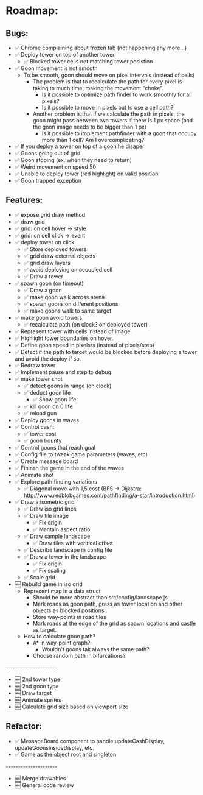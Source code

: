 # Roadmap:

## Bugs:

- ✅ Chrome complaining about frozen tab (not happening any more...)
- ✅ Deploy tower on top of another tower
    - ✅ Blocked tower cells not matching tower posistion  
- ✅ Goon movement is not smooth
    - To be smooth, goon should move on pixel intervals (instead of cells)
        - The problem is that to recalculate the path for every pixel is taking to much time, making the movement "choke".
            - Is it possible to optimize path finder to work smoothly for all pixels?
            - Is it possible to move in pixels but to use a cell path? 
        - Another problem is that if we calculate the path in pixels, the goon might pass between two towers if there is 1 px space (and the goon image needs to be bigger than 1 px)
            - Is it possible to implement pathfinder with a goon that occupy more than 1 cell? Am I overcomplicating?
- ✅ If you deploy a tower on top of a goon he disaper
- ✅ Goons going out of grid
- ✅ Goon stoping (ex. when they need to return)
- ✅ Weird movement on speed 50
- ✅ Unable to deploy tower (red highlight) on valid position
- ✅ Goon trapped exception

## Features:

- ✅ expose grid draw method
- ✅ draw grid
- ✅ grid: on cell hover -> style
- ✅ grid: on cell click -> event
- ✅ deploy tower on click
    - ✅ Store deployed towers
    - ✅ grid draw external objects
    - ✅ grid draw layers
    - ✅ avoid deploying on occupied cell
    - ✅ Draw a tower
- ✅ spawn goon (on timeout)
    - ✅ Draw a goon
    - ✅ make goon walk across arena
    - ✅ spawn goons on different positions
    - ✅ make goons walk to same target
- ✅ make goon avoid towers
    - ✅ recalculate path (on clock? on deployed tower)
- ✅ Represent tower with cells instead of image.
- ✅ Highlight tower boundaries on hover.
- ✅ Define goon speed in pixels/s (instead of pixels/step)
- ✅ Detect if the path to target would be blocked before deploying a tower and avoid the deploy if so.
- ✅ Redraw tower
- ✅ Implement pause and step to debug
- ✅ make tower shot
    - ✅ detect goons in range (on clock)
    - ✅ deduct goon life
        - ✅ Show goon life
    - ✅ kill goon on 0 life
    - ✅ reload gun
- ✅ Deploy goons in waves
- ✅ Control cash:
    - ✅ tower cost
    - ✅ goon bounty
- ✅ Control goons that reach goal
- ✅ Config file to tweak game parameters (waves, etc)
- ✅ Create message board
- ✅ Fininsh the game in the end of the waves
- ✅ Animate shot
- ✅ Explore path finding variations
    - ✅ Diagonal move with 1,5 cost (BFS -> Dijkstra: http://www.redblobgames.com/pathfinding/a-star/introduction.html)
- ✅ Draw a isometric grid
    - ✅ Draw iso grid lines
    - ✅ Draw tile image
        - ✅ Fix origin
        - ✅ Mantain aspect ratio
    - ✅ Draw sample landscape
        - ✅ Draw tiles with veritical offset
    - ✅ Describe landscape in config file
    - ✅ Draw a tower in the landscape
        - ✅ Fix origin
        - ✅ Fix scaling
    - ✅ Scale grid
- 🆕 Rebuild game in iso grid
    + Represent map in a data struct
        * Should be more abstract than src/config/landscape.js
        * Mark roads as goon path, grass as tower location and other objects as blocked positions.
        * Store way-points in road tiles
        * Mark roads at the edge of the grid as spawn locations and castle as target.
    + How to calculate goon path?
        * A* in way-point graph?
            - Wouldn't goons tak always the same path?
        * Choose random path in bifurcations?

---*---*---*---*---*---*---

- 🆕 2nd tower type
- 🆕 2nd goon type
- 🆕 Draw target
- 🆕 Animate sprites
- 🆕 Calculate grid size based on viewport size

## Refactor:

- ✅ MessageBoard component to handle updateCashDisplay, updateGoonsInsideDisplay, etc.
- ✅ Game as the object root and singleton

---*---*---*---*---*---*---

- 🆕 Merge drawables
- 🆕 General code review


